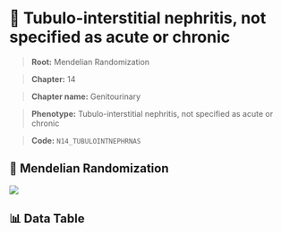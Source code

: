 # 🧪 Tubulo-interstitial nephritis, not specified as acute or chronic

> **Root:** Mendelian Randomization

> **Chapter:** 14  

> **Chapter name:** Genitourinary

> **Phenotype:** Tubulo-interstitial nephritis, not specified as acute or chronic  

> **Code:** `N14_TUBULOINTNEPHRNAS`

## 🧬 Mendelian Randomization  

<img src="/MR/Figures/Forward/N14_TUBULOINTNEPHRNAS.png"/>

## 📊 Data Table

<CsvTableMRF src="/MR_Data/Forward/N14_TUBULOINTNEPHRNAS.csv"/>
